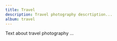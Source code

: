 ```yaml
---
title: Travel
description: Travel photography descrtiption...
album: travel
---
```


Text about travel photography ...
